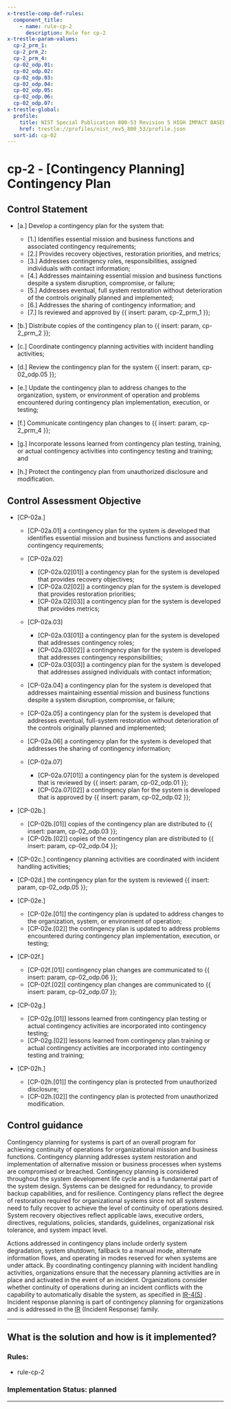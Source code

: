 ```yaml
---
x-trestle-comp-def-rules:
  component_title:
    - name: rule-cp-2
      description: Rule for cp-2
x-trestle-param-values:
  cp-2_prm_1:
  cp-2_prm_2:
  cp-2_prm_4:
  cp-02_odp.01:
  cp-02_odp.02:
  cp-02_odp.03:
  cp-02_odp.04:
  cp-02_odp.05:
  cp-02_odp.06:
  cp-02_odp.07:
x-trestle-global:
  profile:
    title: NIST Special Publication 800-53 Revision 5 HIGH IMPACT BASELINE
    href: trestle://profiles/nist_rev5_800_53/profile.json
  sort-id: cp-02
---
```


# cp-2 - \[Contingency Planning\] Contingency Plan

## Control Statement

- \[a.\] Develop a contingency plan for the system that:

  - \[1.\] Identifies essential mission and business functions and associated contingency requirements;
  - \[2.\] Provides recovery objectives, restoration priorities, and metrics;
  - \[3.\] Addresses contingency roles, responsibilities, assigned individuals with contact information;
  - \[4.\] Addresses maintaining essential mission and business functions despite a system disruption, compromise, or failure;
  - \[5.\] Addresses eventual, full system restoration without deterioration of the controls originally planned and implemented;
  - \[6.\] Addresses the sharing of contingency information; and
  - \[7.\] Is reviewed and approved by {{ insert: param, cp-2_prm_1 }};

- \[b.\] Distribute copies of the contingency plan to {{ insert: param, cp-2_prm_2 }};

- \[c.\] Coordinate contingency planning activities with incident handling activities;

- \[d.\] Review the contingency plan for the system {{ insert: param, cp-02_odp.05 }};

- \[e.\] Update the contingency plan to address changes to the organization, system, or environment of operation and problems encountered during contingency plan implementation, execution, or testing;

- \[f.\] Communicate contingency plan changes to {{ insert: param, cp-2_prm_4 }};

- \[g.\] Incorporate lessons learned from contingency plan testing, training, or actual contingency activities into contingency testing and training; and

- \[h.\] Protect the contingency plan from unauthorized disclosure and modification.

## Control Assessment Objective

- \[CP-02a.\]

  - \[CP-02a.01\] a contingency plan for the system is developed that identifies essential mission and business functions and associated contingency requirements;
  - \[CP-02a.02\]

    - \[CP-02a.02[01]\] a contingency plan for the system is developed that provides recovery objectives;
    - \[CP-02a.02[02]\] a contingency plan for the system is developed that provides restoration priorities;
    - \[CP-02a.02[03]\] a contingency plan for the system is developed that provides metrics;

  - \[CP-02a.03\]

    - \[CP-02a.03[01]\] a contingency plan for the system is developed that addresses contingency roles;
    - \[CP-02a.03[02]\] a contingency plan for the system is developed that addresses contingency responsibilities;
    - \[CP-02a.03[03]\] a contingency plan for the system is developed that addresses assigned individuals with contact information;

  - \[CP-02a.04\] a contingency plan for the system is developed that addresses maintaining essential mission and business functions despite a system disruption, compromise, or failure;
  - \[CP-02a.05\] a contingency plan for the system is developed that addresses eventual, full-system restoration without deterioration of the controls originally planned and implemented;
  - \[CP-02a.06\] a contingency plan for the system is developed that addresses the sharing of contingency information;
  - \[CP-02a.07\]

    - \[CP-02a.07[01]\] a contingency plan for the system is developed that is reviewed by {{ insert: param, cp-02_odp.01 }};
    - \[CP-02a.07[02]\] a contingency plan for the system is developed that is approved by {{ insert: param, cp-02_odp.02 }};

- \[CP-02b.\]

  - \[CP-02b.[01]\] copies of the contingency plan are distributed to {{ insert: param, cp-02_odp.03 }};
  - \[CP-02b.[02]\] copies of the contingency plan are distributed to {{ insert: param, cp-02_odp.04 }};

- \[CP-02c.\] contingency planning activities are coordinated with incident handling activities;

- \[CP-02d.\] the contingency plan for the system is reviewed {{ insert: param, cp-02_odp.05 }};

- \[CP-02e.\]

  - \[CP-02e.[01]\] the contingency plan is updated to address changes to the organization, system, or environment of operation;
  - \[CP-02e.[02]\] the contingency plan is updated to address problems encountered during contingency plan implementation, execution, or testing;

- \[CP-02f.\]

  - \[CP-02f.[01]\] contingency plan changes are communicated to {{ insert: param, cp-02_odp.06 }};
  - \[CP-02f.[02]\] contingency plan changes are communicated to {{ insert: param, cp-02_odp.07 }};

- \[CP-02g.\]

  - \[CP-02g.[01]\] lessons learned from contingency plan testing or actual contingency activities are incorporated into contingency testing;
  - \[CP-02g.[02]\] lessons learned from contingency plan training or actual contingency activities are incorporated into contingency testing and training;

- \[CP-02h.\]

  - \[CP-02h.[01]\] the contingency plan is protected from unauthorized disclosure;
  - \[CP-02h.[02]\] the contingency plan is protected from unauthorized modification.

## Control guidance

Contingency planning for systems is part of an overall program for achieving continuity of operations for organizational mission and business functions. Contingency planning addresses system restoration and implementation of alternative mission or business processes when systems are compromised or breached. Contingency planning is considered throughout the system development life cycle and is a fundamental part of the system design. Systems can be designed for redundancy, to provide backup capabilities, and for resilience. Contingency plans reflect the degree of restoration required for organizational systems since not all systems need to fully recover to achieve the level of continuity of operations desired. System recovery objectives reflect applicable laws, executive orders, directives, regulations, policies, standards, guidelines, organizational risk tolerance, and system impact level.

Actions addressed in contingency plans include orderly system degradation, system shutdown, fallback to a manual mode, alternate information flows, and operating in modes reserved for when systems are under attack. By coordinating contingency planning with incident handling activities, organizations ensure that the necessary planning activities are in place and activated in the event of an incident. Organizations consider whether continuity of operations during an incident conflicts with the capability to automatically disable the system, as specified in [IR-4(5)](#ir-4.5) . Incident response planning is part of contingency planning for organizations and is addressed in the [IR](#ir) (Incident Response) family.

______________________________________________________________________

## What is the solution and how is it implemented?

<!-- For implementation status enter one of: implemented, partial, planned, alternative, not-applicable -->

<!-- Note that the list of rules under ### Rules: is read-only and changes will not be captured after assembly to JSON -->

<!-- Add control implementation description here for control: cp-2 -->

### Rules:

  - rule-cp-2

### Implementation Status: planned

______________________________________________________________________
